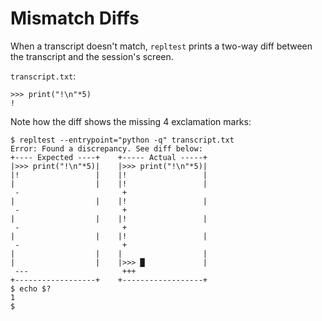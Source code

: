 # Mismatch Diffs

When a transcript doesn't match, `repltest` prints a two-way diff between the
transcript and the session's screen.

`transcript.txt`:

```console test-file="transcript.txt"
>>> print("!\n"*5)
!
```

Note how the diff shows the missing 4 exclamation marks:

```console test-entrypoint=sh
$ repltest --entrypoint="python -q" transcript.txt
Error: Found a discrepancy. See diff below:    
+---- Expected ----+    +----- Actual -----+   
|>>> print("!\n"*5)|    |>>> print("!\n"*5)|   
|!                 |    |!                 |   
|                  |    |!                 |   
 -                       +                     
|                  |    |!                 |   
 -                       +                     
|                  |    |!                 |   
 -                       +                     
|                  |    |!                 |   
 -                       +                     
|                  |    |                  |   
|                  |    |>>> █             |   
 ---                     +++                   
+------------------+    +------------------+
$ echo $?
1
$
```
